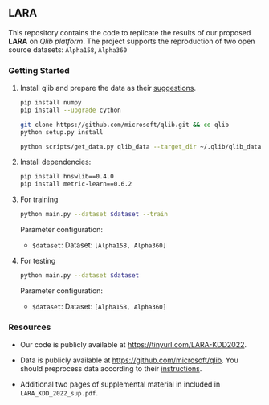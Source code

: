 ## LARA 

This repository contains the code to replicate the results of our proposed **LARA** on *Qlib platform*. The project supports the reproduction of two open source datasets: ``Alpha158``, ``Alpha360``

### Getting Started

1. Install qlib and prepare the data as their [suggestions](https://github.com/microsoft/qlib).

   ```bash
   pip install numpy
   pip install --upgrade cython
   
   git clone https://github.com/microsoft/qlib.git && cd qlib
   python setup.py install
   
   python scripts/get_data.py qlib_data --target_dir ~/.qlib/qlib_data/cn_data --region cn
   ```

2. Install dependencies:

   ```bash
   pip install hnswlib==0.4.0
   pip install metric-learn==0.6.2
   ```

3. For training

   ```bash
   python main.py --dataset $dataset --train 
   ```
   
   Parameter configuration:
   
   - ``$dataset``: Dataset: ``[Alpha158, Alpha360]``

4. For testing

   ```bash
   python main.py --dataset $dataset
   ```

   Parameter configuration:

   - ``$dataset``: Dataset: ``[Alpha158, Alpha360]``

### Resources 

- Our code is publicly available at https://tinyurl.com/LARA-KDD2022. 

- Data is publicly available at https://github.com/microsoft/qlib. You should preprocess data according to their [instructions](https://github.com/microsoft/qlib).

- Additional two pages of supplemental material in included in ``LARA_KDD_2022_sup.pdf``.